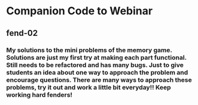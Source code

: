 # Companion Code to Webinar

## fend-02

### My solutions to the mini problems of the memory game. Solutions are just my first try at making each part functional. Still needs to be refactored and has many bugs. Just to give students an idea about one way to approach the problem and encourage questions. There are many ways to approach these problems, try it out and work a little bit everyday!! Keep working hard fenders!
